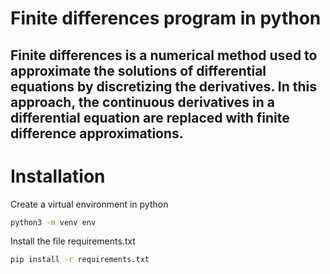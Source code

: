 # Finite differences program in python
## Finite differences is a numerical method used to approximate the solutions of differential equations by discretizing the derivatives. In this approach, the continuous derivatives in a differential equation are replaced with finite difference approximations.
# Installation
Create a virtual environment in python
```sh
python3 -m venv env
```
Install the file requirements.txt
```sh
pip install -r requirements.txt 
```
